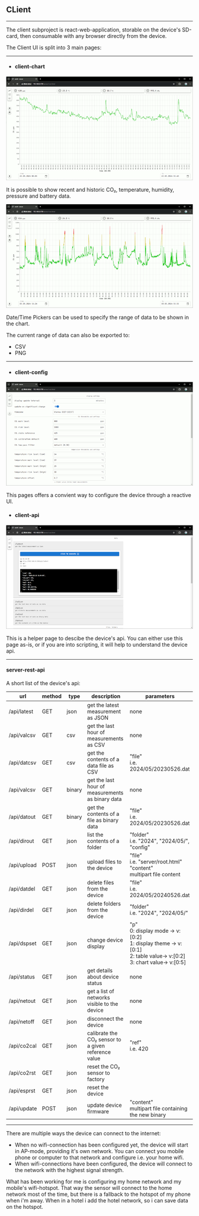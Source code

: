 ## CLient

---

The client subproject is react-web-application, storable on the device's SD-card, then consumable with any browser directly from the device.

The Client UI is split into 3 main pages:

---

- #### client-chart

<img src="../images/device_ui_00_800.gif">

It is possible to show recent and historic CO₂, temperature, humidity, pressure and battery data.

<img src="../images/device_ui_01_800.gif">

Date/Time Pickers can be used to specify the range of data to be shown in the chart.

The current range of data can also be exported to:

  - CSV
  - PNG

---

- #### client-config

<img src="../images/device_ui_02_800.gif">

This pages offers a convient way to configure the device through a reactive UI.

- #### client-api

<img src="../images/device_ui_03_800.png">

This is a helper page to descibe the device's api. You can either use this page as-is, or if you are into scripting, it will help to understand the device api.

---

#### server-rest-api

A short list of the device's api:

|url|method|type|description|parameters|
|---|---|---|------------|--------------|
|/api/latest|GET|json|get the latest measurement as JSON|none|
|/api/valcsv|GET|csv|get the last hour of measurements as CSV|none|
|/api/datcsv|GET|csv|get the contents of a data file as CSV|"file"<br>i.e. 2024/05/20230526.dat|
|/api/valcsv|GET|binary|get the last hour of measurements as binary data|none|
|/api/datout|GET|binary|get the contents of a file as binary data|"file"<br>i.e. 2024/05/20230526.dat|
|/api/dirout|GET|json|list the contents of a folder|"folder"<br>i.e. "2024", "2024/05/", "config"|
|/api/upload|POST|json|upload files to the device|"file"<br>i.e. "server/root.html"<br>"content"<br>multipart file content|
|/api/datdel|GET|json|delete files from the device|"file"<br>i.e. 2024/05/20240526.dat|
|/api/dirdel|GET|json|delete folders from the device|"folder"<br>i.e. "2024", "2024/05/"|
|/api/dspset|GET|json|change device display|"p"<br>0: display mode -> v:[0:2]<br>1: display theme -> v:[0:1]<br>2: table value-> v:[0:2]<br>3: chart value-> v:[0:5]|
|/api/status|GET|json|get details about device status|none|
|/api/netout|GET|json|get a list of networks visible to the device|none|
|/api/netoff|GET|json|disconnect the device|none|
|/api/co2cal|GET|json|calibrate the CO₂ sensor to a given reference value|"ref"<br>i.e. 420|
|/api/co2rst|GET|json|reset the CO₂ sensor to factory||
|/api/esprst|GET|json|reset the device||
|/api/update|POST|json|update device firmware|"content"<br>multipart file containing the new binary|

---

There are multiple ways the device can connect to the internet:

- When no wifi-connection has been configured yet, the device will start in AP-mode, providing it's own network. You can connect you mobile phone or computer to that network and configure i.e. your home wifi.
- When wifi-connections have been configured, the device will connect to the network with the highest signal strength.

What has been working for me is configuring my home network and my mobile's wifi-hotspot. That way the sensor will connect to the home network most of the time, but there is a fallback to the hotspot of my phone when i'm away. When in a hotel i add the hotel network, so i can save data on the hotspot.
